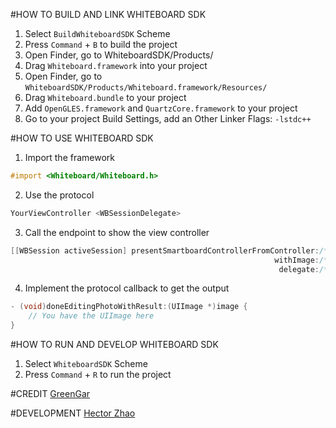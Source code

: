 #HOW TO BUILD AND LINK WHITEBOARD SDK
1. Select `BuildWhiteboardSDK` Scheme
2. Press `Command` + `B` to build the project
3. Open Finder, go to WhiteboardSDK/Products/
4. Drag `Whiteboard.framework` into your project
5. Open Finder, go to `WhiteboardSDK/Products/Whiteboard.framework/Resources/`
6. Drag `Whiteboard.bundle` to your project
7. Add `OpenGLES.framework` and `QuartzCore.framework` to your project
8. Go to your project Build Settings, add an Other Linker Flags: `-lstdc++`

#HOW TO USE WHITEBOARD SDK
1. Import the framework
```Objective-C
#import <Whiteboard/Whiteboard.h>
```

2. Use the protocol
```Objective-C
YourViewController <WBSessionDelegate>
```

3. Call the endpoint to show the view controller
```Objective-C
[[WBSession activeSession] presentSmartboardControllerFromController:/* your view controller */
                                                           withImage:/* your image to edit */
                                                            delegate:/* callback */];
```

4. Implement the protocol callback to get the output
```Objective-C
- (void)doneEditingPhotoWithResult:(UIImage *)image {
    // You have the UIImage here 
}
```

#HOW TO RUN AND DEVELOP WHITEBOARD SDK
1. Select `WhiteboardSDK` Scheme
2. Press `Command` + `R` to run the project

#CREDIT
[GreenGar](www.greengar.com)

#DEVELOPMENT
[Hector Zhao](https://github.com/longtrieu)
